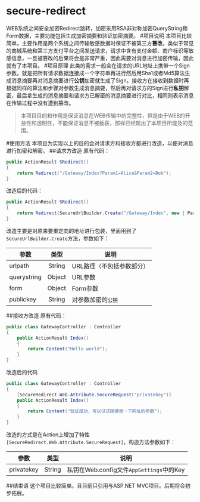 # secure-redirect
WEB系统之间安全加密Redirect跳转，加密采用RSA非对称加密QueryString和Form数据，主要功能包括生成加密摘要和验证加密摘要。
#项目说明
本项目比较简单，主要作用是两个系统之间传输敏感数据时保证不被第三方**篡改**，类似于常见的商城系统和第三方支付平台之间发送请求，请求中含有支付金额、商户标识等敏感信息，一旦被篡改的后果将会是非常严重，因此需要对消息进行加密传输，因此就有了本项目。
#项目原理
此类的需求一般会在请求的URL地址上携带一个Sign参数。就是把所有请求数据连接成一个字符串再进行然后用Sha1或者Md5算法生成消息摘要再对消息摘要进行**公钥**加密就生成了Sign。接收方在接收到数据时再根据同样的算法和步骤对参数生成消息摘要，然后再对请求方的Sign进行**私钥**解密，最后拿生成的消息摘要和请求方已解密的消息摘要进行对比，相同则表示消息在传输过程中没有遭到篡改。

> 本项目目的和作用是保证消息在WEB传输中的完整性，但是由于WEB的开放性和透明性，不能保证消息不被截获，那样已经超出了本项目所能及的范围。

#使用方法
本项目为实现以上的目的会对请求方和接收方都进行改造，以便对消息进行加密和解密。
##请求方改造
原有代码：
```C#
public ActionResult SRedirect()
{
    return Redirect("/Gateway/Index?Param1=Alice&Param2=Bob");
}
```
改造后的代码：
```C#
public ActionResult SRedirect()
{
    return Redirect(SecureUrlBuilder.Create("/Gateway/Index", new { Param1 = "Alice", Param2 = "Bob" }, null, ConfigurationManager.AppSettings["publickey"]));
}
```
改造主要是对原来要重定向的地址进行包装，里面用到了`SecureUrlBuilder.Create`方法，参数如下：

|参数|类型|说明|
|------|:-------:|-----------------|
|urlpath|String|URL路径（不包括参数部分）|
|querystring|Object|URL参数|
|form|Object|Form参数|
|publickey|String|对参数加密的`公钥`|

##接收方改造
原有代码：
```C#
public class GatewayController : Controller
{
    public ActionResult Index()
    {
        return Content("Hello world");
    }
}
```
改造后的代码
```C#
public class GatewayController : Controller
{
    [SecureRedirect.Web.Attribute.SecureRequest("privatekey")]
    public ActionResult Index()
    {
        return Content("验证成功，可以试试随便改一下网址的参数");
    }
}
```
改造的方式是在Action上增加了特性`[SecureRedirect.Web.Attribute.SecureRequest]`，构造方法参数如下：

|参数|类型|说明|
|------|------|------|
|privatekey|String|私钥在Web.config文件`AppSettings`中的Key
##结束语
这个项目比较简单。且目前只引用与ASP.NET MVC项目。后期将会初步拓展。
